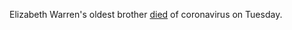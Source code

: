 Elizabeth Warren's oldest brother <a href="https://twitter.com/ewarren/status/1253332675315724289">died</a> of coronavirus on Tuesday.
